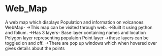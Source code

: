 # Web_Map
A web map which displays Population and information on volcanoes
WebMap-
	->This map can be visited through web.
	->Built it using python and folium.
	->Has 3 layers- Base layer containing names and location
			Polygon layer representing populaion
			Point layer 
	->these layers can be toggled on and off.
	->There are pop up windows which when hovered over gives details about the points
